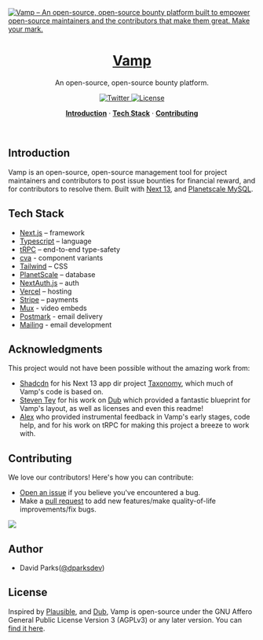 <a href="https://vamp.sh">
  <img alt="Vamp – An open-source, open-source bounty platform built to empower open-source maintainers and the contributors that make them great. Make your mark." src="https://jpxwqgklwwytoznbpbmn.supabase.co/storage/v1/object/public/vamp/thumbnail.png">
  <h1 align="center">Vamp</h1>
</a>

<p align="center">
  An open-source, open-source bounty platform.
</p>

<p align="center">
  <a href="https://twitter.com/vampdotsh">
    <img src="https://img.shields.io/twitter/follow/vampdotsh?style=flat&label=vampdotsh&logo=twitter&color=0bf&logoColor=fff" alt="Twitter" />
  </a>
  <a href="https://github.com/davidtparks/vamp/blob/main/LICENSE.md">
    <img src="https://img.shields.io/github/license/davidtparks/vamp?label=license&logo=github&color=f80&logoColor=fff" alt="License" />
  </a>
</p>

<p align="center">
  <a href="#introduction"><strong>Introduction</strong></a> ·
  <a href="#tech-stack"><strong>Tech Stack</strong></a> ·
  <a href="#contributing"><strong>Contributing</strong></a>
</p>
<br/>

## Introduction

Vamp is an open-source, open-source management tool for project maintainers and contributors to post issue bounties for financial reward, and for contributors to resolve them. Built with [Next 13](http://beta.nextjs.org), and [Planetscale MySQL](https://planetscale.com/).

## Tech Stack

-   [Next.js](https://nextjs.org/) – framework
-   [Typescript](https://www.typescriptlang.org/) – language
-   [tRPC](https://trpc.io/) – end-to-end type-safety
-   [cva](https://github.com/joe-bell/cva) - component variants
-   [Tailwind](https://tailwindcss.com/) – CSS
-   [PlanetScale](https://planetscale.com/) – database
-   [NextAuth.js](https://next-auth.js.org/) – auth
-   [Vercel](https://vercel.com/) – hosting
-   [Stripe](https://stripe.com/) – payments
-   [Mux](https://www.mux.com/) - video embeds
-   [Postmark](https://postmarkapp.com/) - email delivery
-   [Mailing](https://www.mailing.run/) - email development

## Acknowledgments

This project would not have been possible without the amazing work from:

-   [Shadcdn](https://twitter.com/shadcn) for his Next 13 app dir project [Taxonomy](https://github.com/shadcn/taxonomy), which much of Vamp's code is based on.
-   [Steven Tey](https://twitter.com/steventey) for his work on [Dub](https://www.dub.sh) which provided a fantastic blueprint for Vamp's layout, as well as licenses and even this readme!
-   [Alex](https://twitter.com/alexdotjs) who provided instrumental feedback in Vamp's early stages, code help, and for his work on tRPC for making this project a breeze to work with.

## Contributing

We love our contributors! Here's how you can contribute:

-   [Open an issue](https://github.com/davidtparks/vamp/issues) if you believe you've encountered a bug.
-   Make a [pull request](https://github.com/steven-tey/dub/pull) to add new features/make quality-of-life improvements/fix bugs.

<a href="https://github.com/davidtparks/vamp/graphs/contributors">
  <img src="https://contrib.rocks/image?repo=davidtparks/vamp" />
</a>

## Author

-   David Parks([@dparksdev](https://twitter.com/dparksdev))

## License

Inspired by [Plausible](https://plausible.io/), and [Dub](https://dub.sh/), Vamp is open-source under the GNU Affero General Public License Version 3 (AGPLv3) or any later version. You can [find it here](https://github.com/davidtparks/vamp/blob/main/LICENSE.md).
